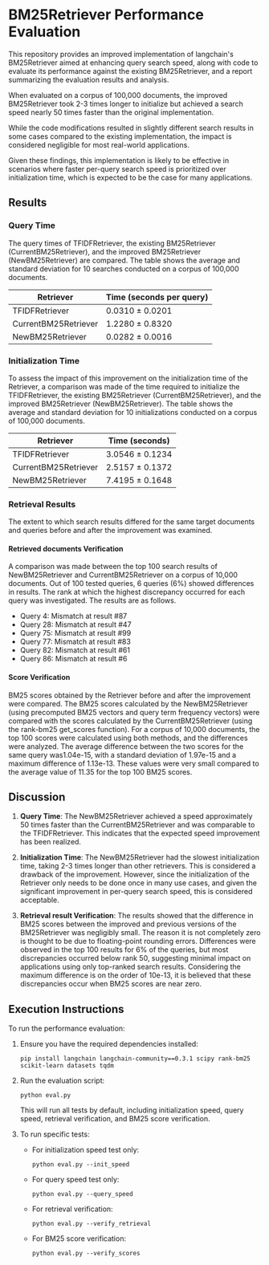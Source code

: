# BM25Retriever Performance Evaluation

This repository provides an improved implementation of langchain's BM25Retriever aimed at enhancing query search speed, along with code to evaluate its performance against the existing BM25Retriever, and a report summarizing the evaluation results and analysis.

When evaluated on a corpus of 100,000 documents, the improved BM25Retriever took 2-3 times longer to initialize but achieved a search speed nearly 50 times faster than the original implementation.

While the code modifications resulted in slightly different search results in some cases compared to the existing implementation, the impact is considered negligible for most real-world applications.

Given these findings, this implementation is likely to be effective in scenarios where faster per-query search speed is prioritized over initialization time, which is expected to be the case for many applications.

## Results

### Query Time
The query times of TFIDFRetriever, the existing BM25Retriever (CurrentBM25Retriever), and the improved BM25Retriever (NewBM25Retriever) are compared. The table shows the average and standard deviation for 10 searches conducted on a corpus of 100,000 documents.

| Retriever | Time (seconds per query) |
|-----------|--------------------------|
| TFIDFRetriever | 0.0310 ± 0.0201 |
| CurrentBM25Retriever | 1.2280 ± 0.8320 |
| NewBM25Retriever | 0.0282 ± 0.0016 |

### Initialization Time

To assess the impact of this improvement on the initialization time of the Retriever, a comparison was made of the time required to initialize the TFIDFRetriever, the existing BM25Retriever (CurrentBM25Retriever), and the improved BM25Retriever (NewBM25Retriever). The table shows the average and standard deviation for 10 initializations conducted on a corpus of 100,000 documents.

| Retriever | Time (seconds) |
|-----------|----------------|
| TFIDFRetriever | 3.0546 ± 0.1234 |
| CurrentBM25Retriever | 2.5157 ± 0.1372 |
| NewBM25Retriever | 7.4195 ± 0.1648 |



### Retrieval Results
The extent to which search results differed for the same target documents and queries before and after the improvement was examined.

#### Retrieved documents Verification
A comparison was made between the top 100 search results of NewBM25Retriever and CurrentBM25Retriever on a corpus of 10,000 documents. Out of 100 tested queries, 6 queries (6%) showed differences in results. The rank at which the highest discrepancy occurred for each query was investigated. The results are as follows.

- Query 4: Mismatch at result #87
- Query 28: Mismatch at result #47
- Query 75: Mismatch at result #99
- Query 77: Mismatch at result #83
- Query 82: Mismatch at result #61
- Query 86: Mismatch at result #6

#### Score Verification
BM25 scores obtained by the Retriever before and after the improvement were compared. The BM25 scores calculated by the NewBM25Retriever (using precomputed BM25 vectors and query term frequency vectors) were compared with the scores calculated by the CurrentBM25Retriever (using the rank-bm25 get_scores function). For a corpus of 10,000 documents, the top 100 scores were calculated using both methods, and the differences were analyzed. The average difference between the two scores for the same query was1.04e-15, with a standard deviation of 1.97e-15 and a maximum difference of 1.13e-13. These values were very small compared to the average value of 11.35 for the top 100 BM25 scores.

## Discussion

1. **Query Time**: The NewBM25Retriever achieved a speed approximately 50 times faster than the CurrentBM25Retriever and was comparable to the TFIDFRetriever. This indicates that the expected speed improvement has been realized.

2. **Initialization Time**: The NewBM25Retriever had the slowest initialization time, taking 2-3 times longer than other retrievers. This is considered a drawback of the improvement. However, since the initialization of the Retriever only needs to be done once in many use cases, and given the significant improvement in per-query search speed, this is considered acceptable.

3. **Retrieval result Verification**: The results showed that the difference in BM25 scores between the improved and previous versions of the BM25Retriever was negligibly small. The reason it is not completely zero is thought to be due to floating-point rounding errors. Differences were observed in the top 100 results for 6% of the queries, but most discrepancies occurred below rank 50, suggesting minimal impact on applications using only top-ranked search results. Considering the maximum difference is on the order of 10e-13, it is believed that these discrepancies occur when BM25 scores are near zero.

## Execution Instructions

To run the performance evaluation:

1. Ensure you have the required dependencies installed:
   ```
   pip install langchain langchain-community==0.3.1 scipy rank-bm25 scikit-learn datasets tqdm
   ```

2. Run the evaluation script:
   ```
   python eval.py
   ```

   This will run all tests by default, including initialization speed, query speed, retrieval verification, and BM25 score verification.

3. To run specific tests:
   - For initialization speed test only:
     ```
     python eval.py --init_speed
     ```
   - For query speed test only:
     ```
     python eval.py --query_speed
     ```
   - For retrieval verification:
     ```
     python eval.py --verify_retrieval
     ```
   - For BM25 score verification:
     ```
     python eval.py --verify_scores
     ```
